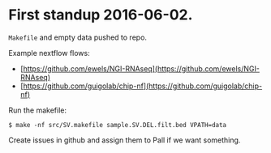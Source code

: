 # First standup 2016-06-02.

`Makefile` and empty data pushed to repo.

Example nextflow flows:

 * [https://github.com/ewels/NGI-RNAseq](https://github.com/ewels/NGI-RNAseq)
 * [https://github.com/guigolab/chip-nf](https://github.com/guigolab/chip-nf)

Run the makefile:

    $ make -nf src/SV.makefile sample.SV.DEL.filt.bed VPATH=data

Create issues in github and assign them to Pall if we want something.
